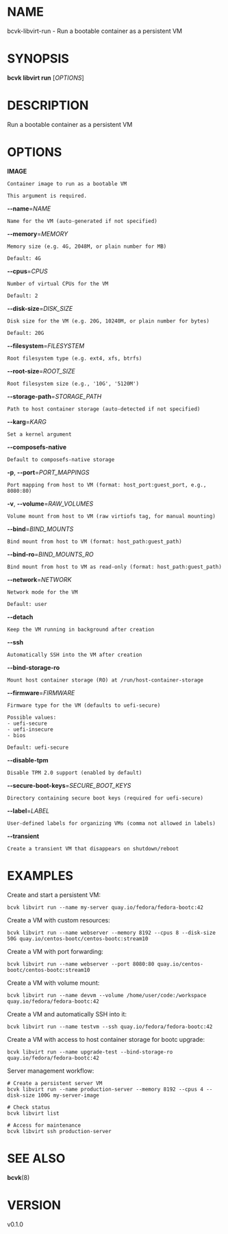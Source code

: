 # NAME

bcvk-libvirt-run - Run a bootable container as a persistent VM

# SYNOPSIS

**bcvk libvirt run** [*OPTIONS*]

# DESCRIPTION

Run a bootable container as a persistent VM

# OPTIONS

<!-- BEGIN GENERATED OPTIONS -->
**IMAGE**

    Container image to run as a bootable VM

    This argument is required.

**--name**=*NAME*

    Name for the VM (auto-generated if not specified)

**--memory**=*MEMORY*

    Memory size (e.g. 4G, 2048M, or plain number for MB)

    Default: 4G

**--cpus**=*CPUS*

    Number of virtual CPUs for the VM

    Default: 2

**--disk-size**=*DISK_SIZE*

    Disk size for the VM (e.g. 20G, 10240M, or plain number for bytes)

    Default: 20G

**--filesystem**=*FILESYSTEM*

    Root filesystem type (e.g. ext4, xfs, btrfs)

**--root-size**=*ROOT_SIZE*

    Root filesystem size (e.g., '10G', '5120M')

**--storage-path**=*STORAGE_PATH*

    Path to host container storage (auto-detected if not specified)

**--karg**=*KARG*

    Set a kernel argument

**--composefs-native**

    Default to composefs-native storage

**-p**, **--port**=*PORT_MAPPINGS*

    Port mapping from host to VM (format: host_port:guest_port, e.g., 8080:80)

**-v**, **--volume**=*RAW_VOLUMES*

    Volume mount from host to VM (raw virtiofs tag, for manual mounting)

**--bind**=*BIND_MOUNTS*

    Bind mount from host to VM (format: host_path:guest_path)

**--bind-ro**=*BIND_MOUNTS_RO*

    Bind mount from host to VM as read-only (format: host_path:guest_path)

**--network**=*NETWORK*

    Network mode for the VM

    Default: user

**--detach**

    Keep the VM running in background after creation

**--ssh**

    Automatically SSH into the VM after creation

**--bind-storage-ro**

    Mount host container storage (RO) at /run/host-container-storage

**--firmware**=*FIRMWARE*

    Firmware type for the VM (defaults to uefi-secure)

    Possible values:
    - uefi-secure
    - uefi-insecure
    - bios

    Default: uefi-secure

**--disable-tpm**

    Disable TPM 2.0 support (enabled by default)

**--secure-boot-keys**=*SECURE_BOOT_KEYS*

    Directory containing secure boot keys (required for uefi-secure)

**--label**=*LABEL*

    User-defined labels for organizing VMs (comma not allowed in labels)

**--transient**

    Create a transient VM that disappears on shutdown/reboot

<!-- END GENERATED OPTIONS -->

# EXAMPLES

Create and start a persistent VM:

    bcvk libvirt run --name my-server quay.io/fedora/fedora-bootc:42

Create a VM with custom resources:

    bcvk libvirt run --name webserver --memory 8192 --cpus 8 --disk-size 50G quay.io/centos-bootc/centos-bootc:stream10

Create a VM with port forwarding:

    bcvk libvirt run --name webserver --port 8080:80 quay.io/centos-bootc/centos-bootc:stream10

Create a VM with volume mount:

    bcvk libvirt run --name devvm --volume /home/user/code:/workspace quay.io/fedora/fedora-bootc:42

Create a VM and automatically SSH into it:

    bcvk libvirt run --name testvm --ssh quay.io/fedora/fedora-bootc:42

Create a VM with access to host container storage for bootc upgrade:

    bcvk libvirt run --name upgrade-test --bind-storage-ro quay.io/fedora/fedora-bootc:42

Server management workflow:

    # Create a persistent server VM
    bcvk libvirt run --name production-server --memory 8192 --cpus 4 --disk-size 100G my-server-image
    
    # Check status
    bcvk libvirt list
    
    # Access for maintenance
    bcvk libvirt ssh production-server

# SEE ALSO

**bcvk**(8)

# VERSION

v0.1.0
